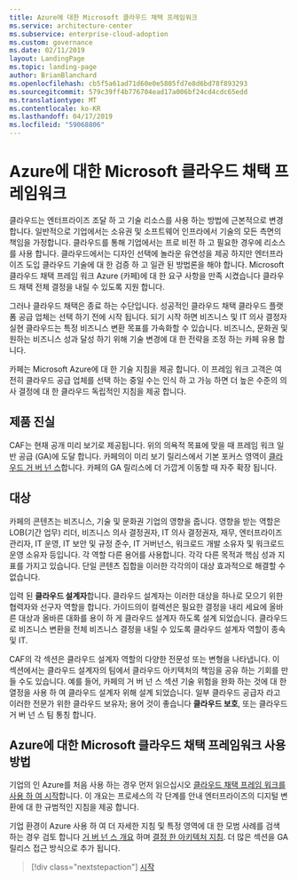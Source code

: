 ```yaml
---
title: Azure에 대한 Microsoft 클라우드 채택 프레임워크
ms.service: architecture-center
ms.subservice: enterprise-cloud-adoption
ms.custom: governance
ms.date: 02/11/2019
layout: LandingPage
ms.topic: landing-page
author: BrianBlanchard
ms.openlocfilehash: cb5f5a61ad71d60e0e5805fd7e8d6bd78f893293
ms.sourcegitcommit: 579c39ff4b776704ead17a006bf24cd4cdc65edd
ms.translationtype: MT
ms.contentlocale: ko-KR
ms.lasthandoff: 04/17/2019
ms.locfileid: "59068806"
---
```

# <a name="microsoft-cloud-adoption-framework-for-azure"></a>Azure에 대한 Microsoft 클라우드 채택 프레임워크

클라우드는 엔터프라이즈 조달 하 고 기술 리소스를 사용 하는 방법에 근본적으로 변경 합니다. 일반적으로 기업에서는 소유권 및 소프트웨어 인프라에서 기술의 모든 측면의 책임을 가정합니다. 클라우드를 통해 기업에서는 프로 비전 하 고 필요한 경우에 리소스를 사용 합니다. 클라우드에서는 디자인 선택에 놀라운 유연성을 제공 하지만 엔터프라이즈 도입 클라우드 기술에 대 한 검증 하 고 일관 된 방법론을 해야 합니다. Microsoft 클라우드 채택 프레임 워크 Azure (카페)에 대 한 요구 사항을 만족 시켰습니다 클라우드 채택 전체 결정을 내릴 수 있도록 지원 합니다.

그러나 클라우드 채택은 종료 하는 수단입니다. 성공적인 클라우드 채택 클라우드 플랫폼 공급 업체는 선택 하기 전에 시작 됩니다. 되기 시작 하면 비즈니스 및 IT 의사 결정자 실현 클라우드는 특정 비즈니스 변환 목표를 가속화할 수 있습니다. 비즈니스, 문화권 및 원하는 비즈니스 성과 달성 하기 위해 기술 변경에 대 한 전략을 조정 하는 카페 유용 합니다.

카페는 Microsoft Azure에 대 한 기술 지침을 제공 합니다. 이 프레임 워크 고객은 여전히 클라우드 공급 업체를 선택 하는 중일 수는 인식 하 고 가능 하면 더 높은 수준의 의사 결정에 대 한 클라우드 독립적인 지침을 제공 합니다.

## <a name="product-truths"></a>제품 진실

CAF는 현재 공개 미리 보기로 제공됩니다. 위의 의욕적 목표에 맞을 때 프레임 워크 일반 공급 (GA)에 도달 합니다. 카페의이 미리 보기 릴리스에서 기본 포커스 영역이 [클라우드 거 버 넌 스](./governance/journeys/overview.md)합니다. 카페의 GA 릴리스에 더 가깝게 이동할 때 자주 확장 됩니다.

## <a name="audience"></a>대상

카페의 콘텐츠는 비즈니스, 기술 및 문화권 기업의 영향을 줍니다. 영향을 받는 역할은 LOB(기간 업무) 리더, 비즈니스 의사 결정권자, IT 의사 결정권자, 재무, 엔터프라이즈 관리자, IT 운영, IT 보안 및 규정 준수, IT 거버넌스, 워크로드 개발 소유자 및 워크로드 운영 소유자 등입니다. 각 역할 다른 용어를 사용합니다. 각각 다른 목적과 핵심 성과 지표를 가지고 있습니다. 단일 콘텐츠 집합을 이러한 각각의이 대상 효과적으로 해결할 수 없습니다.

입력 된 **클라우드 설계자**합니다. 클라우드 설계자는 이러한 대상을 하나로 모으기 위한 협력자와 선구자 역할을 합니다. 가이드의이 컬렉션은 필요한 결정을 내리 세요에 올바른 대상과 올바른 대화를 용이 하 게 클라우드 설계자 하도록 설계 되었습니다. 클라우드로 비즈니스 변환을 전체 비즈니스 결정을 내릴 수 있도록 클라우드 설계자 역할이 종속 및 IT.

CAF의 각 섹션은 클라우드 설계자 역할의 다양한 전문성 또는 변형을 나타냅니다. 이 섹션에서는 클라우드 설계자의 팀에서 클라우드 아키텍처의 책임을 공유 하는 기회를 만들 수도 있습니다. 예를 들어, 카페의 거 버 넌 스 섹션 기술 위험을 완화 하는 것에 대 한 열정을 사용 하 여 클라우드 설계자 위해 설계 되었습니다. 일부 클라우드 공급자 라고 이러한 전문가 위한 클라우드 보유자; 용어 것이 좋습니다 **클라우드 보호**, 또는 클라우드 거 버 넌 스 팀 통칭 합니다.

## <a name="how-to-use-the-microsoft-cloud-adoption-framework-for-azure"></a>Azure에 대한 Microsoft 클라우드 채택 프레임워크 사용 방법

기업의 인 Azure를 처음 사용 하는 경우 먼저 읽으십시오 [클라우드 채택 프레임 워크를 사용 하 여 시작](./getting-started/overview.md)합니다. 이 개요는 프로세스의 각 단계를 안내 엔터프라이즈의 디지털 변환에 대 한 규범적인 지침을 제공 합니다.

기업 환경이 Azure 사용 하 여 더 자세한 지침 및 특정 영역에 대 한 모범 사례를 검색 하는 경우 검토 합니다 [거 버 넌 스 개요](./governance/overview.md) 하며 [결정 한 아키텍처 지침](./decision-guides/overview.md). 더 많은 섹션을 GA 릴리스 접근 방식으로 추가 됩니다.

> [!div class="nextstepaction"]
> [시작](./getting-started/overview.md)

